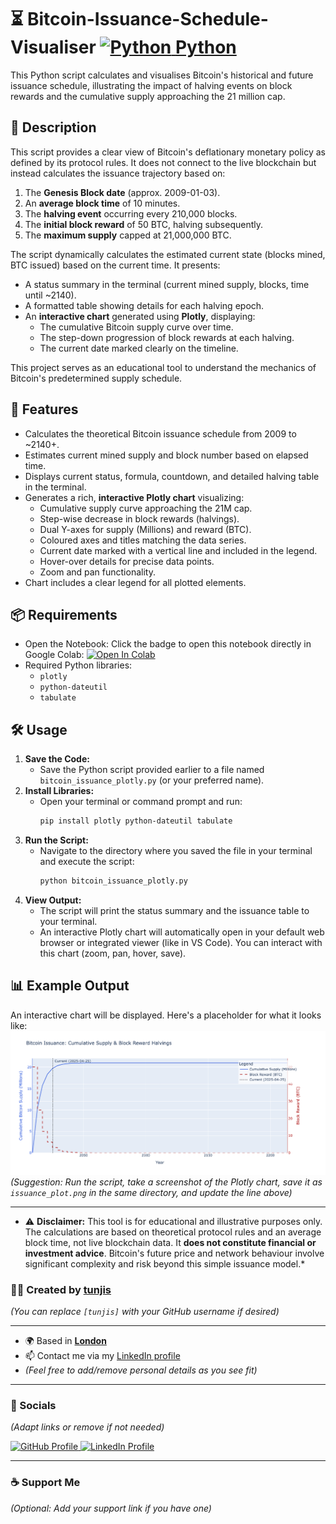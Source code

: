 # ⏳ Bitcoin-Issuance-Schedule-Visualiser <a href="https://www.python.org/" target="_blank" rel="noreferrer"><img src="https://cdn.jsdelivr.net/gh/devicons/devicon/icons/python/python-original.svg" width="36" height="36" alt="Python"/> **Python** </a>

This Python script calculates and visualises Bitcoin's historical and future issuance schedule, illustrating the impact of halving events on block rewards and the cumulative supply approaching the 21 million cap.

## 🧾 Description

This script provides a clear view of Bitcoin's deflationary monetary policy as defined by its protocol rules. It does not connect to the live blockchain but instead calculates the issuance trajectory based on:
1.  The **Genesis Block date** (approx. 2009-01-03).
2.  An **average block time** of 10 minutes.
3.  The **halving event** occurring every 210,000 blocks.
4.  The **initial block reward** of 50 BTC, halving subsequently.
5.  The **maximum supply** capped at 21,000,000 BTC.

The script dynamically calculates the estimated current state (blocks mined, BTC issued) based on the current time. It presents:
* A status summary in the terminal (current mined supply, blocks, time until ~2140).
* A formatted table showing details for each halving epoch.
* An **interactive chart** generated using **Plotly**, displaying:
    * The cumulative Bitcoin supply curve over time.
    * The step-down progression of block rewards at each halving.
    * The current date marked clearly on the timeline.

This project serves as an educational tool to understand the mechanics of Bitcoin's predetermined supply schedule.

## 🚀 Features

- Calculates the theoretical Bitcoin issuance schedule from 2009 to ~2140+.
- Estimates current mined supply and block number based on elapsed time.
- Displays current status, formula, countdown, and detailed halving table in the terminal.
- Generates a rich, **interactive Plotly chart** visualizing:
    - Cumulative supply curve approaching the 21M cap.
    - Step-wise decrease in block rewards (halvings).
    - Dual Y-axes for supply (Millions) and reward (BTC).
    - Coloured axes and titles matching the data series.
    - Current date marked with a vertical line and included in the legend.
    - Hover-over details for precise data points.
    - Zoom and pan functionality.
- Chart includes a clear legend for all plotted elements.

## 📦 Requirements

* Open the Notebook: Click the badge to open this notebook directly in Google Colab: [![Open In Colab](https://colab.research.google.com/assets/colab-badge.svg)](https://colab.research.google.com/github/tunjis/Data-Analysis-Visualisation_Excel/blob/main/bitcoin_halving_supply_visualiser.ipynb)
* Required Python libraries:
    * `plotly`
    * `python-dateutil`
    * `tabulate`

## 🛠 Usage

1.  **Save the Code:**
    * Save the Python script provided earlier to a file named `bitcoin_issuance_plotly.py` (or your preferred name).
2.  **Install Libraries:**
    * Open your terminal or command prompt and run:
        ```bash
        pip install plotly python-dateutil tabulate
        ```
3.  **Run the Script:**
    * Navigate to the directory where you saved the file in your terminal and execute the script:
        ```bash
        python bitcoin_issuance_plotly.py
        ```
4.  **View Output:**
    * The script will print the status summary and the issuance table to your terminal.
    * An interactive Plotly chart will automatically open in your default web browser or integrated viewer (like in VS Code). You can interact with this chart (zoom, pan, hover, save).

## 📊 Example Output

An interactive chart will be displayed. Here's a placeholder for what it looks like:
![Example Plot of Bitcoin Issuance Schedule](newplot.png)
*(Suggestion: Run the script, take a screenshot of the Plotly chart, save it as `issuance_plot.png` in the same directory, and update the line above)*

-------------

* ⚠️ **Disclaimer:** This tool is for educational and illustrative purposes only. The calculations are based on theoretical protocol rules and an average block time, not live blockchain data. It **does not constitute financial or investment advice**. Bitcoin's future price and network behaviour involve significant complexity and risk beyond this simple issuance model.*

### 🧑‍💻 Created by [tunjis](https://github.com/tunjis)

*(You can replace `[tunjis]` with your GitHub username if desired)*

-------------

* 🌍 Based in <a href="https://maps.app.goo.gl/hMxhRX5ptQAAkL7NA/" target="_blank">**London**</a>
* 📫 Contact me via my [LinkedIn profile](https://linkedin.com/in/justincraciun/)
* *(Feel free to add/remove personal details as you see fit)*

-------------

### 🔁 Socials

*(Adapt links or remove if not needed)*

<a href="https://www.github.com/tunjis/" target="_blank" rel="noreferrer">
 <picture>
   <source media="(prefers-color-scheme: dark)" srcset="https://raw.githubusercontent.com/danielcranney/readme-generator/main/public/icons/socials/github-dark.svg" />
   <source media="(prefers-color-scheme: light)" srcset="https://raw.githubusercontent.com/danielcranney/readme-generator/main/public/icons/socials/github.svg" />
   <img alt="GitHub Profile" src="https://raw.githubusercontent.com/danielcranney/readme-generator/main/public/icons/socials/github.svg" width="32" height="32" />
 </picture>
</a>
<a href="https://linkedin.com/in/justincraciun/" target="_blank" rel="noreferrer">
 <picture>
   <source media="(prefers-color-scheme: dark)" srcset="https://raw.githubusercontent.com/danielcranney/readme-generator/main/public/icons/socials/linkedin-dark.svg" />
   <source media="(prefers-color-scheme: light)" srcset="https://raw.githubusercontent.com/danielcranney/readme-generator/main/public/icons/socials/linkedin.svg" />
   <img alt="LinkedIn Profile" src="https://raw.githubusercontent.com/danielcranney/readme-generator/main/public/icons/socials/linkedin.svg" width="32" height="32" />
 </picture>
</a>

-------------

### ☕ Support Me

*(Optional: Add your support link if you have one)*

